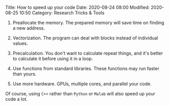 Title: How to speed up your code
Date: 2020-08-24 08:00
Modified: 2020-08-25 10:50
Category: Research Tricks & Tools

1. Preallocate the memory. The prepared memory will save time on finding a new address. 

2. Vectorization. The program can deal with blocks instead of individual values. 

3. Precalculation. You don't want to calculate repeat things, and it's better to calculate it before using it in a loop. 

4. Use functions from standard libraries. These functions may run faster than yours. 

5. Use more hardware. GPUs, multiple cores, and parallel your code. 


Of course, using `C++` rather than `Python` or `Malab` will also speed up your code a lot.
